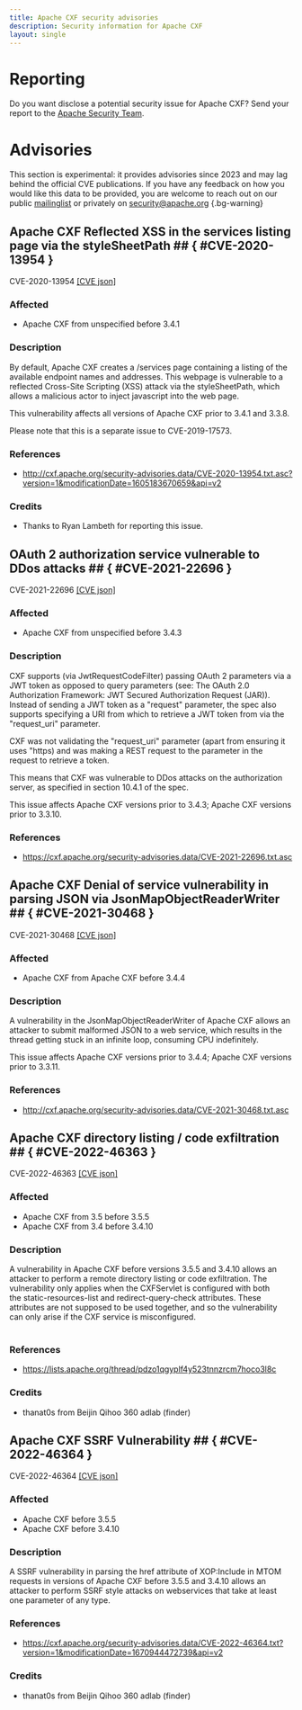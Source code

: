 ```yaml
---
title: Apache CXF security advisories
description: Security information for Apache CXF
layout: single
---
```


# Reporting

Do you want disclose a potential security issue for Apache CXF? Send your report to the [Apache Security Team](mailto:security@apache.org).

# Advisories

This section is experimental: it provides advisories since 2023 and may lag behind the official CVE publications. If you have any feedback on how you would like this data to be provided, you are welcome to reach out on our public [mailinglist](/mailinglist) or privately on [security@apache.org](mailto:security@apache.org)
{.bg-warning}

## Apache CXF Reflected XSS in the services listing page via the styleSheetPath ## { #CVE-2020-13954 }

CVE-2020-13954 [\[CVE json\]](./CVE-2020-13954.cve.json)

### Affected

* Apache CXF from unspecified before 3.4.1


### Description

By default, Apache CXF creates a /services page containing a listing of the available endpoint names and addresses. This webpage is vulnerable to a reflected Cross-Site Scripting (XSS) attack via the styleSheetPath, which allows a malicious actor to inject javascript into the web page.

This vulnerability affects all versions of Apache CXF prior to 3.4.1 and 3.3.8.

Please note that this is a separate issue to CVE-2019-17573.


### References
* http://cxf.apache.org/security-advisories.data/CVE-2020-13954.txt.asc?version=1&modificationDate=1605183670659&api=v2


### Credits
* Thanks to Ryan Lambeth for reporting this issue.


## OAuth 2 authorization service vulnerable to DDos attacks ## { #CVE-2021-22696 }

CVE-2021-22696 [\[CVE json\]](./CVE-2021-22696.cve.json)

### Affected

* Apache CXF from unspecified before 3.4.3


### Description

CXF supports (via JwtRequestCodeFilter) passing OAuth 2 parameters via a JWT token as opposed to query parameters (see: The OAuth 2.0 Authorization Framework: JWT Secured Authorization Request (JAR)). Instead of sending a JWT token as a "request" parameter, the spec also supports specifying a URI from which to retrieve a JWT token from via the "request_uri" parameter.

CXF was not validating the "request_uri" parameter (apart from ensuring it uses "https) and was making a REST request to the parameter in the request to retrieve a token.

This means that CXF was vulnerable to DDos attacks on the authorization server, as specified in section 10.4.1 of the spec. 

This issue affects Apache CXF versions prior to 3.4.3; Apache CXF versions prior to 3.3.10.

### References
* https://cxf.apache.org/security-advisories.data/CVE-2021-22696.txt.asc


## Apache CXF Denial of service vulnerability in parsing JSON via JsonMapObjectReaderWriter ## { #CVE-2021-30468 }

CVE-2021-30468 [\[CVE json\]](./CVE-2021-30468.cve.json)

### Affected

* Apache CXF from Apache CXF before 3.4.4


### Description

A vulnerability in the JsonMapObjectReaderWriter of Apache CXF allows an attacker to submit malformed JSON to a web service, which results in the thread getting stuck in an infinite loop, consuming CPU indefinitely.  

This issue affects Apache CXF versions prior to 3.4.4; Apache CXF versions prior to 3.3.11.

### References
* http://cxf.apache.org/security-advisories.data/CVE-2021-30468.txt.asc


## Apache CXF directory listing / code exfiltration ## { #CVE-2022-46363 }

CVE-2022-46363 [\[CVE json\]](./CVE-2022-46363.cve.json)

### Affected

* Apache CXF from 3.5 before 3.5.5
* Apache CXF from 3.4 before 3.4.10


### Description

A vulnerability in Apache CXF before versions 3.5.5 and 3.4.10 allows an attacker to perform a remote directory listing or code exfiltration. The vulnerability only applies when the&nbsp;CXFServlet is configured with both the&nbsp;static-resources-list and&nbsp;redirect-query-check attributes. These attributes are not supposed to be used together, and so the vulnerability can only arise if the CXF service is misconfigured.<br><br>

### References
* https://lists.apache.org/thread/pdzo1qgyplf4y523tnnzrcm7hoco3l8c


### Credits
* thanat0s from Beijin Qihoo 360 adlab (finder)


## Apache CXF SSRF Vulnerability ## { #CVE-2022-46364 }

CVE-2022-46364 [\[CVE json\]](./CVE-2022-46364.cve.json)

### Affected

* Apache CXF before 3.5.5
* Apache CXF before 3.4.10


### Description

A SSRF vulnerability in parsing the&nbsp;href attribute of XOP:Include in MTOM requests in versions of Apache CXF before 3.5.5 and 3.4.10 allows an attacker to perform SSRF style attacks on webservices that take at least one parameter of any type.&nbsp;

### References
* https://cxf.apache.org/security-advisories.data/CVE-2022-46364.txt?version=1&modificationDate=1670944472739&api=v2


### Credits
* thanat0s from Beijin Qihoo 360 adlab (finder)
